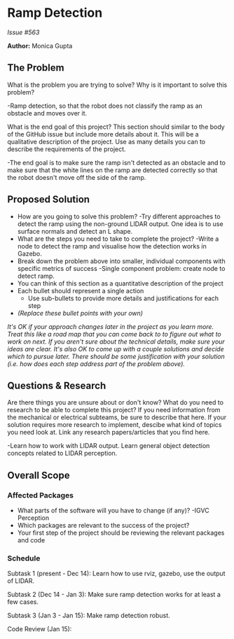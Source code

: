 # Ramp Detection

 *Issue #563*

 **Author:**
 Monica Gupta

 ## The Problem

 What is the problem you are trying to solve? Why is it important to solve this problem?
 
 -Ramp detection, so that the robot does not classify the ramp as an obstacle and moves over it.
 
 What is the end goal of this project? This section should similar to the body of the GitHub issue but include more details about it. This will be a qualitative description of the
 project. Use as many details you can to describe the requirements of the project.
 
 -The end goal is to make sure the ramp isn't detected as an obstacle and to make sure that the white lines on the ramp are detected correctly so that the robot doesn't move off the side of the ramp.

 ## Proposed Solution

 - How are you going to solve this problem?
 -Try different approaches to detect the ramp using the non-ground LIDAR output. One idea is to use surface normals and detect an L shape.
 - What are the steps you need to take to complete the project?
 -Write a node to detect the ramp and visualise how the detection works in Gazebo.
 - Break down the problem above into smaller, individual components with specific metrics of success
 -Single component problem: create node to detect ramp.
 - You can think of this section as a quantitative description of the project
 - Each bullet should represent a single action
     - Use sub-bullets to provide more details and justifications for each step
 - *(Replace these bullet points with your own)*

 _It's OK if your approach changes later in the project as you learn more. Treat this like
 a road map that you can come back to to figure out what to work on next. If you aren't sure about the
 technical details, make sure your ideas are clear. It's also OK to come up with a couple solutions
 and decide which to pursue later. There should be some justification with your solution (i.e. how 
 does each step address part of the problem above)._

 ## Questions & Research

 Are there things you are unsure about or don't know? What do you need to research to be able to
 complete this project? If you need information from the mechanical or electrical subteams,
 be sure to describe that here. If your solution requires more research to implement, descibe
 what kind of topics you need look at. Link any research papers/articles that you find here.

-Learn how to work with LIDAR output. Learn general object detection concepts related to LIDAR perception.

 ## Overall Scope

 ### Affected Packages

 - What parts of the software will you have to change (if any)?
 -IGVC Perception
 - Which packages are relevant to the success of the project?
 - Your first step of the project should be reviewing the relevant packages and code

 ### Schedule

 Subtask 1 (present - Dec 14): Learn how to use rviz, gazebo, use the output of LIDAR.

 Subtask 2 (Dec 14 - Jan 3): Make sure ramp detection works for at least a few cases.

 Subtask 3 (Jan 3 - Jan 15): Make ramp detection robust.

 Code Review (Jan 15): 